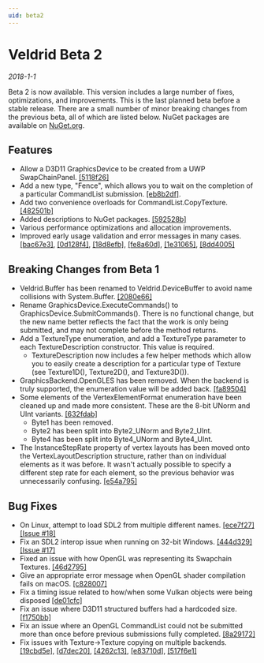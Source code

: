 ```yaml
---
uid: beta2
---
```


# Veldrid Beta 2

_2018-1-1_

Beta 2 is now available. This version includes a large number of fixes, optimizations, and improvements. This is the last planned beta before a stable release. There are a small number of minor breaking changes from the previous beta, all of which are listed below. NuGet packages are available on [NuGet.org](https://www.nuget.org/packages/Veldrid/).

## Features

* Allow a D3D11 GraphicsDevice to be created from a UWP SwapChainPanel. [[5118f26]](https://github.com/mellinoe/veldrid/commit/5118f26415e6fc0bd87ed3ef4c36429c22ba609a)
* Add a new type, "Fence", which allows you to wait on the completion of a particular CommandList submission. [[eb8b2df]](https://github.com/mellinoe/veldrid/commit/eb8b2df3f95558e31368fcbafca29149817d69d7).
* Add two convenience overloads for CommandList.CopyTexture. [[482501b]](https://github.com/mellinoe/veldrid/commit/482501bac1a150223b3a3b6c056cff5d7eaeb84a)
* Added descriptions to NuGet packages. [[592528b]](https://github.com/mellinoe/veldrid/commit/592528be423671ef9495b50cc05453e3d4a4022f)
* Various performance optimizations and allocation improvements.
* Improved early usage validation and error messages in many cases. [[bac67e3]](https://github.com/mellinoe/veldrid/commit/bac67e39d60096fa45deba3b7f98a922f2f0adcc), [[0d128f4]](https://github.com/mellinoe/veldrid/commit/0d128f4dc3e1dffa6be10d0874d3649acceb5c9a), [[18d8efb]](https://github.com/mellinoe/veldrid/commit/18d8efbaede3e43e7e8018a0d62e99443668992c), [[fe8a60d]](https://github.com/mellinoe/veldrid/commit/fe8a60d18087818fe94e580398de6e038adc929f), [[1e31065]](https://github.com/mellinoe/veldrid/commit/1e31065874c1f71002a3452616868af691a2aab5), [[8dd4005]](https://github.com/mellinoe/veldrid/commit/8dd4005f459449158ab723c2ac1b582925a174e0)

## Breaking Changes from Beta 1

* Veldrid.Buffer has been renamed to Veldrid.DeviceBuffer to avoid name collisions with System.Buffer. [[2080e66]](https://github.com/mellinoe/veldrid/commit/2080e66a7c094ab9b07349a84ae68f0f64fe8128)
* Rename GraphicsDevice.ExecuteCommands() to GraphicsDevice.SubmitCommands(). There is no functional change, but the new name better reflects the fact that the work is only being submitted, and may not complete before the method returns.
* Add a TextureType enumeration, and add a TextureType parameter to each TextureDescription constructor. This value is required.
  * TextureDescription now includes a few helper methods which allow you to easily create a description for a particular type of Texture (see Texture1D(), Texture2D(), and Texture3D()).
* GraphicsBackend.OpenGLES has been removed. When the backend is truly supported, the enumeration value will be added back. [[fa89504]](https://github.com/mellinoe/veldrid/commit/fa895045e2f9948b29c0df980c64d5833a1d85af)
* Some elements of the VertexElementFormat enumeration have been cleaned up and made more consistent. These are the 8-bit UNorm and UInt variants. [[632fdab]](https://github.com/mellinoe/veldrid/commit/632fdabe6f7170eb423dac6b5c6ec12fcac4356c)
  * Byte1 has been removed.
  * Byte2 has been split into Byte2_UNorm and Byte2_UInt.
  * Byte4 has been split into Byte4_UNorm and Byte4_UInt.
* The InstanceStepRate property of vertex layouts has been moved onto the VertexLayoutDescription structure, rather than on individual elements as it was before. It wasn't actually possible to specify a different step rate for each element, so the previous behavior was unnecessarily confusing. [[e54a795]](https://github.com/mellinoe/veldrid/commit/e54a79589cd1660d6b502f719af77ac571b72d56)

## Bug Fixes

* On Linux, attempt to load SDL2 from multiple different names. [[ece7f27]](https://github.com/mellinoe/veldrid/commit/ece7f27f175c130c825ef28e7bd4b7237831c94f) [[Issue #18]](https://github.com/mellinoe/veldrid/issues/18)
* Fix an SDL2 interop issue when running on 32-bit Windows. [[444d329]](https://github.com/mellinoe/veldrid/commit/444d3295bf97346ffafdbdd0960c96fdce91d0a8) [[Issue #17]](https://github.com/mellinoe/veldrid/issues/17)
* Fixed an issue with how OpenGL was representing its Swapchain Textures. [[46d2795]](https://github.com/mellinoe/veldrid/commit/46d279512b992307b41365b126a841c478596f79)
* Give an appropriate error message when OpenGL shader compilation fails on macOS. [[c828007]](https://github.com/mellinoe/veldrid/commit/c8280070ab688365255e4d7c91b709b1b87af43b)
* Fix a timing issue related to how/when some Vulkan objects were being disposed [[de01cfc]](https://github.com/mellinoe/veldrid/commit/de01cfc3564fac0e3fddfcd3809a369a91cb3ace)
* Fix an issue where D3D11 structured buffers had a hardcoded size. [[f1750bb]](https://github.com/mellinoe/veldrid/commit/f1750bb64d1f2642f40b6e06e18f9d23c9d285ba)
* Fix an issue where an OpenGL CommandList could not be submitted more than once before previous submissions fully completed. [[8a29172]](https://github.com/mellinoe/veldrid/commit/8a291727eb041b833f2786cdb1b8841796b3c036)
* Fix issues with Texture->Texture copying on multiple backends. [[19cbd5e]](https://github.com/mellinoe/veldrid/commit/19cbd5e5aa78c1142eac3f30305740cb2477b337), [[d7dec20]](https://github.com/mellinoe/veldrid/commit/d7dec201c64a3cb30f9741091098db78ab5b132f), [[4262c13]](https://github.com/mellinoe/veldrid/commit/4262c13673cb6b9d8a01fe8baab449936e38bc3f), [[e83710d]](https://github.com/mellinoe/veldrid/commit/e83710d2bc513beca8504a5644622306106dc0e4), [[517f6e1]](https://github.com/mellinoe/veldrid/commit/517f6e1033f1937e2a2acdefdd19ba5a888d3f06)
